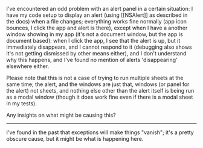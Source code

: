 

I've encountered an odd problem with an alert panel in a certain situation: I have my code setup to display an alert (using [[NSAlert]] as described in the docs) when a file changes; everything works fine normally (app icon bounces, I click the app and alert is there), except when I have a another window showing in my app (it's not a document window, but the app is document based): when I click the app, I see that the alert is up, but it immediately disappears, and I cannot respond to it (debugging also shows it's not getting dismissed by other means either), and I don't understand why this happens, and I've found no mention of alerts 'disappearing' elsewhere either.

Please note that this is not a case of trying to run multiple sheets at the same time; the alert, and the windows are just that, windows (or panel for the alert) not sheets, and nothing else other than the alert itself is being run as a modal window (though it does work fine even if there is a modal sheet in my tests).

Any insights on what might be causing this?

----
I've found in the past that exceptions will make things "vanish"; it's a pretty obscure cause, but it might be what is happening here.